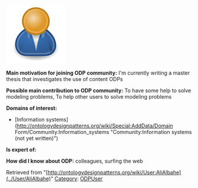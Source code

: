 [![Image:ODPUser.png](../images/a/a6/ODPUser.png)](../Image/ODPUser.png "Image:ODPUser.png")




  





__Main motivation for joining ODP community:__ I'm currently writing a master thesis that investigates the use of content ODPs


__Possible main contribution to ODP community:__ To have some help to solve modeling problems, To help other users to solve modeling problems


__Domains of interest:__



* [Information systems](http://ontologydesignpatterns.org/wiki/Special:AddData/Domain Form/Community:Information_systems "Community:Information systems (not yet written)")


__Is expert of:__


  

__How did I know about ODP:__ colleagues, surfing the web






Retrieved from "[http://ontologydesignpatterns.org/wiki/User:AliAlbahe](../User/AliAlbahe)"
 [Category](http://ontologydesignpatterns.org/wiki/Special:Categories "Special:Categories"): [ODPUser](../Category/ODPUser "Category:ODPUser")